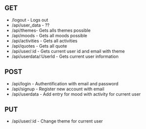 ## GET  
* /logout  - Logs out  
* /api/user_data - ??  
* /api/themes- Gets alls themes possible  
* /api/moods - Gets all moods possible  
* /api/activities - Gets all activities  
* /api/quotes - Gets all quote  
* /api/user/:id  - Gets current user id and email with theme  
* /api/userdata/:UserId - Gets current user information  

## POST   
* /api/login  - Authentification with email and password  
* /api/signup - Register new account with email  
* /api/userdata - Add entry for mood with activity for current user   

## PUT  
* /api/user/:id - Change theme for current user  